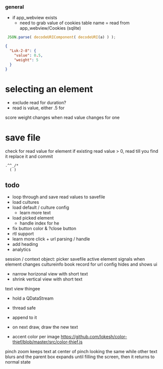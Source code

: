 ### general

* if app_webview exists 
    * need to grab value of cookies table name = read from app_webview/Cookies (sqlite)

```js
 JSON.parse( decodeURIComponent( decodeURI(a) ) );
```

```json
{
  "Luk-2-8": {
    "value": 0.5,
    "weight": 5
  }
}
```

selecting an element
========================


* exclude read for duration?
* read is value, either .5 for 

score weight changes when read value changes for one

save file
=========================

check for read value for element
if existing read value > 0, read till you find it
replace it and commit

    .^^_/*
      ( )

todo
-------------

* loop through and save read values to savefile
* load cultures
* load default / culture config
   * learn more text
* load picked element
  * handle index for he
* fix button color & ?close button
* rtl support
* learn more click + url parsing / handle
* add heading
* analytics

session / context object: 
 picker
 savefile
 active element
 signals when element changes
 cultureinfo
 book record for url
 config
 hides and shows ui


* narrow horizonal view with short text
* shrink vertical view with short text


text view thingee
* hold a QDataStream
* thread safe
* append to it
* on next draw, draw the new text

* accent color per image https://github.com/lokesh/color-thief/blob/master/src/color-thief.js

pinch zoom keeps text at center of pinch looking the same while other text blurs and the parent box expands until filling the screen, then it returns to normal state


